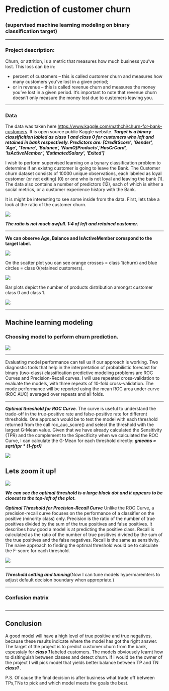 # Prediction of customer churn
### (supervised  machine learning modeling on binary classification target) 

---

### Project description:
Churn, or attrition, is a metric that measures how much business you’ve lost. This loss can be in:
- percent of customers – this is called customer churn and measures how many customers you’ve lost in a given period;
- or in revenue – this is called revenue churn and measures the money you’ve lost in a given period. It’s important to note that revenue churn doesn’t only measure the money lost due to customers leaving you. 

---

### Data

The data was taken here https://www.kaggle.com/mathchi/churn-for-bank-customers. It is open source public Kaggle website.
***Target is a binary classificition labled as class 1 and class 0 for customers who left and retained in bank respectively. Predictors are: [CreditScore', 'Gender', 'Age', 'Tenure', 'Balance', 'NumOfProducts','HasCrCard', 'IsActiveMember', 'EstimatedSalary', 'Exited']***
       

I wish to perform supervised learning on a bynary classification problem to determine if an existng customer is going to leave the Bank. The Customer churn dataset consists of 10000 unique observations, each labeled as loyal customer (or not exiting) (0) or one who is not loyal and leaving the bank (1). The data also contains a number of predictors (12), each of which is either a social  metrics, or a customer experience history with the Bank.

It is might be interesting to see some inside from the data. First, lets take a look at the ratio of the customer churn.

![](https://github.com/evgenygrobov/Customer-churn-prediction/blob/main/images/pie_chart.png)


***The ratio is not much awfull. 1:4 of left and retained customer.***

---

**We can observe Age, Balance and IsActiveMember corespond to the target label.**

![](https://github.com/evgenygrobov/Customer-churn-prediction/blob/main/images/correl.png)

On the scatter plot you can see orange crosses = class 1(churn) and blue circles = class 0(retained customers).

![](https://github.com/evgenygrobov/Customer-churn-prediction/blob/main/images/AGE%7CBalance.png)

Bar plots depict the number of products distribution amongst customer class 0 and class 1.

![](https://github.com/evgenygrobov/Customer-churn-prediction/blob/main/images/Custome%7CProducts.png)

---

## Machine learning modeling

### Choosing model to perform churn prediction.

![](https://github.com/evgenygrobov/Customer-churn-prediction/blob/main/images/AllModelsROC.png)

---

Evaluating model performance can tell us if our approach is working. Two diagnostic tools that help in the interpretation of probabilistic forecast for binary (two-class) classification predictive modeling problems are ROC Curves and Precision-Recall curves.
I will use repeated cross-validation to evaluate the models, with three repeats of 10-fold cross-validation. The mode performance will be reported using the mean ROC area under curve (ROC AUC) averaged over repeats and all folds.

---

***Optimal threshold for ROC Curve***. 
The curve is useful to understand the trade-off in the true-positive rate and false-positive rate for different thresholds. One approach would be to test the model with each threshold returned from the call roc_auc_score() and select the threshold with the largest G-Mean value. Given that we have already calculated the Sensitivity (TPR) and the complement to the Specificity when we calculated the ROC Curve, I can calculate the G-Mean for each threshold directly: ***gmeans = sqrt(tpr * (1-fpr))***


![](https://github.com/evgenygrobov/Customer-churn-prediction/blob/main/images/ROCbest.png)


## Lets zoom it up!


![](https://github.com/evgenygrobov/Customer-churn-prediction/blob/main/images/ROCbestzoom.png)


***We can see the optimal threshold is a large black dot and it appears to be closest to the top-left of the plot.***


***Optimal Threshold for Precision-Recall Curve***
Unlike the ROC Curve, a precision-recall curve focuses on the performance of a classifier on the positive (minority class) only. Precision is the ratio of the number of true positives divided by the sum of the true positives and false positives. It describes how good a model is at predicting the positive class. Recall is calculated as the ratio of the number of true positives divided by the sum of the true positives and the false negatives. Recall is the same as sensitivity.
The naive approach to finding the optimal threshold would be to calculate the F-score for each threshold. 


![](https://github.com/evgenygrobov/Customer-churn-prediction/blob/main/images/F-score.png)

---

***Threshold setting and tunning***(Now I can tune models hypermaremters to adjust default decision boundary when appropriate.)


---

### Confusion matrix


![]()


---

## Conclusion

A good model will have a high level of true positive and true negatives, because these results indicate where the model has got the right answer.
The target of the project is to predict customer churn from the bank, espessialy for ***class 1*** labeled customers. 
The models obviousely learnt how to disitinguish between classes and detect churn. If i would be the owner of the project I will pick model that yields better balance between TP and TN ***class1*** . 


P.S. Of cause the final decision is after business what trade off between TPs,TNs to pick and which model meets the goals the best.

